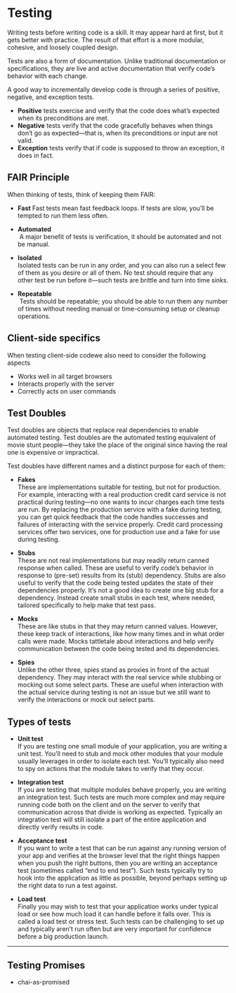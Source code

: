 # Testing

Writing tests before writing code is a skill. It may appear hard at first, but it gets better with practice. The result of that effort is a more modular, cohesive, and loosely coupled design.

Tests are also a form of documentation. Unlike traditional documentation or specifications, they are live and active documentation that verify code’s behavior with each change.

A good way to incrementally develop code is through a series of positive, negative, and exception tests. 

- **Positive** tests exercise and verify that the code does what’s expected when its preconditions are met.
- **Negative** tests verify that the code gracefully behaves when things don’t go as expected—that is, when its preconditions or input are not valid.
- **Exception** tests verify that if code is supposed to throw an exception, it does in fact.

## FAIR Principle
When thinking of tests, think of keeping them FAIR:
- **Fast** 
  Fast tests mean fast feedback loops. If tests are slow, you’ll be tempted to run them less often.

- **Automated**  
  A major benefit of tests is verification, it should be automated and not be manual.
  
- **Isolated**  
  Isolated tests can be run in any order, and you can also run a select few of them as you desire or all of them. No test should require that any other test be run before it—such tests are brittle and turn into time sinks.
  
- **Repeatable**  
  Tests should be repeatable; you should be able to run them any number of times without needing manual or time-consuming setup or cleanup operations.
  
## Client-side specifics
When testing client-side codewe also need to consider the following aspects
- Works well in all target browsers
- Interacts properly with the server
- Correctly acts on user commands

## Test Doubles
Test doubles are objects that replace real dependencies to enable automated testing. Test doubles are the automated testing equivalent of movie stunt people—they take the place of the original since having the real one is expensive or impractical.

Test doubles have different names and a distinct purpose for each of them:

- **Fakes**  
  These are implementations suitable for testing, but not for production. For example, interacting with a real production credit card service is not practical during testing—no one wants to incur charges each time tests are run. By replacing the production service with a fake during testing, you can get quick feedback that the code handles successes and failures of interacting with the service properly. Credit card processing services offer two services, one for production use and a fake for use during testing.

- **Stubs**  
  These are not real implementations but may readily return canned response when called. These are useful to verify code’s behavior in response to (pre-set) results from its (stub) dependency. Stubs are also useful to verify that the code being tested updates the state of their dependencies properly. It’s not a good idea to create one big stub for a dependency. Instead create small stubs in each test, where needed, tailored specifically to help make that test pass.

- **Mocks**  
  These are like stubs in that they may return canned values. However, these keep track of interactions, like how many times and in what order calls were made. Mocks tattletale about interactions and help verify communication between the code being tested and its dependencies.

- **Spies**  
  Unlike the other three, spies stand as proxies in front of the actual dependency. They may interact with the real service while stubbing or mocking out some select parts. These are useful when interaction with the actual service during testing is not an issue but we still want to verify the interactions or mock out select parts.

## Types of tests

- **Unit test**  
  If you are testing one small module of your application, you are writing a unit test. You’ll need to stub and mock other modules that your module usually leverages in order to isolate each test. You’ll typically also need to spy on actions that the module takes to verify that they occur.

- **Integration test**  
  If you are testing that multiple modules behave properly, you are writing an integration test. Such tests are much more complex and may require running code both on the client and on the server to verify that communication across that divide is working as expected. Typically an integration test will still isolate a part of the entire application and directly verify results in code.

- **Acceptance test**  
  If you want to write a test that can be run against any running version of your app and verifies at the browser level that the right things happen when you push the right buttons, then you are writing an acceptance test (sometimes called “end to end test”). Such tests typically try to hook into the application as little as possible, beyond perhaps setting up the right data to run a test against.

- **Load test**  
  Finally you may wish to test that your application works under typical load or see how much load it can handle before it falls over. This is called a load test or stress test. Such tests can be challenging to set up and typically aren’t run often but are very important for confidence before a big production launch.
  
---

## Testing Promises
- chai-as-promised




